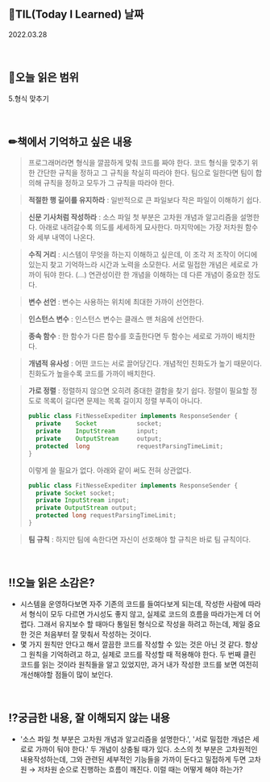 ## 📆TIL(Today I Learned) 날짜
2022.03.28

<br />

## 📑오늘 읽은 범위
5.형식 맞추기

<br />

## ✏책에서 기억하고 싶은 내용
> 프로그래머라면 형식을 깔끔하게 맞춰 코드를 짜야 한다. 코드 형식을 맞추기 위한 간단한 규칙을 정하고 그 규칙을 착실히 따라야 한다. 팀으로 일한다면 팀이 합의해 규칙을 정하고 모두가 그 규칙을 따라야 한다.

> **적절한 행 길이를 유지하라** : 일반적으로 큰 파일보다 작은 파일이 이해하기 쉽다.

> **신문 기사처럼 작성하라** : 소스 파일 첫 부분은 고차원 개념과 알고리즘을 설명한다. 아래로 내려갈수록 의도를 세세하게 묘사한다. 마지막에는 가장 저차원 함수와 세부 내역이 나온다.

> **수직 거리** : 시스템이 무엇을 하는지 이해하고 싶은데, 이 조각 저 조작이 어디에 있는지 찾고 기억하느라 시간과 노력을 소모한다. 서로 밀접한 개념은 세로로 가까이 둬야 한다. (...) 연관성이란 한 개념을 이해하는 데 다른 개념이 중요한 정도다.

> **변수 선언** : 변수는 사용하는 위치에 최대한 가까이 선언한다.

> **인스턴스 변수** : 인스턴스 변수는 클래스 맨 처음에 선언한다.

> **종속 함수** : 한 함수가 다른 함수를 호출한다면 두 함수는 세로로 가까이 배치한다.

> **개념적 유사성** : 어떤 코드는 서로 끌어당긴다. 개념적인 친화도가 높기 때문이다. 친화도가 높을수록 코드를 가까이 배치한다.

> **가로 정렬** : 정렬하지 않으면 오히려 중대한 결함을 찾기 쉽다. 정렬이 필요할 정도로 목록이 길다면 문제는 목록 길이지 정렬 부족이 아니다.
> ```java
> public class FitNesseExpediter implements ResponseSender {
>   private    Socket           socket;
>   private    InputStream      input;
>   private    OutputStream     output;
>   protected  long             requestParsingTimeLimit;
> }
> ```
> 이렇게 쓸 필요가 없다. 아래와 같이 써도 전혀 상관없다.
> ```java
> public class FitNesseExpediter implements ResponseSender {
>   private Socket socket;
>   private InputStream input;
>   private OutputStream output;
>   protected long requestParsingTimeLimit;
> }
> ```

> **팀 규칙** : 하지만 팀에 속한다면 자신이 선호해야 할 규칙은 바로 팀 규칙이다.

<br />

## ‼오늘 읽은 소감은?
- 시스템을 운영하다보면 자주 기존의 코드를 들여다보게 되는데, 작성한 사람에 따라서 형식이 모두 다르면 가시성도 좋지 않고, 실제로 코드의 흐름을 따라가는게 더 어렵다. 그래서 유지보수 할 때마다 통일된 형식으로 작성을 하려고 하는데, 제일 중요한 것은 처음부터 잘 맞춰서 작성하는 것이다.
- 몇 가지 원칙만 안다고 해서 깔끔한 코드를 작성할 수 있는 것은 아닌 것 같다. 항상 그 원칙을 기억하려고 하고, 실제로 코드를 작성할 때 적용해야 한다. 두 번째 클린코드를 읽는 것이라 원칙들을 알고 있었지만, 과거 내가 작성한 코드를 보면 여전히 개선해야할 점들이 많이 보인다. 

<br />

## ⁉궁금한 내용, 잘 이해되지 않는 내용
- '소스 파일 첫 부분은 고차원 개념과 알고리즘을 설명한다.', '서로 밀접한 개념은 세로로 가까이 둬야 한다.' 두 개념이 상충될 때가 있다. 소스의 첫 부분은 고차원적인 내용작성하는데, 그와 관련된 세부적인 기능들을 가까이 둔다고 밀접하게 두면 고차원 → 저차원 순으로 진행하는 흐름이 깨진다. 이럴 때는 어떻게 해야 하는가?
